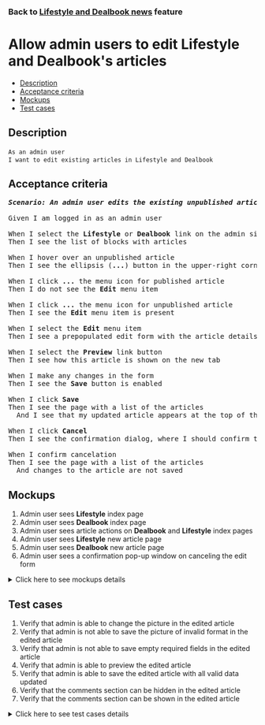 ### Back to [Lifestyle and Dealbook news](../../) feature

# Allow admin users to edit Lifestyle and Dealbook's articles

- [Description](#description)
- [Acceptance criteria](#acceptance-criteria)
- [Mockups](#mockups)
- [Test cases](#test-cases)

## Description

    As an admin user
    I want to edit existing articles in Lifestyle and Dealbook

## Acceptance criteria

<pre>
<b><i>Scenario: An admin user edits the existing unpublished article</i></b>

Given I am logged in as an admin user

When I select the <b>Lifestyle</b> or <b>Dealbook</b> link on the admin side
Then I see the list of blocks with articles

When I hover over an unpublished article
Then I see the ellipsis (<b>...</b>) button in the upper-right corner

When I click <b>...</b> the menu icon for published article
Then I do not see the <b>Edit</b> menu item

When I click <b>...</b> the menu icon for unpublished article
Then I see the <b>Edit</b> menu item is present

When I select the <b>Edit</b> menu item
Then I see a prepopulated edit form with the article details

When I select the <b>Preview</b> link button
Then I see how this article is shown on the new tab

When I make any changes in the form
Then I see the <b>Save</b> button is enabled

When I click <b>Save</b>
Then I see the page with a list of the articles
  And I see that my updated article appears at the top of the list in <b>Unpublished</b> state

When I click <b>Cancel</b>
Then I see the confirmation dialog, where I should confirm that I want to leave the form without saving changes

When I confirm cancelation
Then I see the page with a list of the articles
  And changes to the article are not saved
</pre>

## Mockups

1. Admin user sees <b>Lifestyle</b> index page
2. Admin user sees <b>Dealbook</b> index page
3. Admin user sees article actions on <b>Dealbook</b> and <b>Lifestyle</b> index pages
4. Admin user sees <b>Lifestyle</b> new article page
5. Admin user sees <b>Dealbook</b> new article page
6. Admin user sees a confirmation pop-up window on canceling the edit form

<details>
  <summary>Click here to see mockups details</summary>

**1. Admin user sees Lifestyle index page:**

![Admin user sees Lifestyle index page](/products/sport_news_portal/web_application_features/lifestyle_dealbook_news/images/lifestyle_index_page.png)

**2. Admin user sees Dealbook index page:**

![Admin user sees Dealbook index page](/products/sport_news_portal/web_application_features/lifestyle_dealbook_news/images/dealbook_index_page.png)

**3. Admin user sees article actions on Dealbook and Lifestyle index pages:**

![Admin user sees article actions on Dealbook and Lifestyle index pages](/products/sport_news_portal/web_application_features/lifestyle_dealbook_news/images/article_actions_index_page.png)

**4. Admin user sees Lifestyle new article page:**

![Admin user sees Lifestyle new article page](/products/sport_news_portal/web_application_features/lifestyle_dealbook_news/images/lifestyle_new_article_page.png)

**5. Admin user sees Dealbook new article page:**

![Admin user sees Dealbook new article page](/products/sport_news_portal/web_application_features/lifestyle_dealbook_news/images/dealbook_new_article_page.png)

**6. Admin user sees a confirmation pop-up window on canceling the edit form:**

![Admin user sees a confirmation pop-up window on canceling the edit form](/products/sport_news_portal/web_application_features/lifestyle_dealbook_news/images/confirmation_to_cancel.png)

</details>

## Test cases

1. Verify that admin is able to change the picture in the edited article
2. Verify that admin is not able to save the picture of invalid format in the edited article
3. Verify that admin is not able to save empty required fields in the edited article
4. Verify that admin is able to preview the edited article
5. Verify that admin is able to save the edited article with all valid data updated
6. Verify that the comments section can be hidden in the edited article
7. Verify that the comments section can be shown in the edited article

<details>
  <summary>Click here to see test cases details</summary>

### **#1. Verify that admin is able to change the picture in the edited article**

|Preconditions|Steps|Expected result
--------------|-----|----------
|- Log in with admin account</br>- Go to the <b>Lifestyle</b> and <b>Dealbook</b> configuration pages</br>- There is an unpublished article|1) Hover over an unpublished article</br>2) Click <b>...</b> button > <b>Edit</b> menu item</br>3) In the <b>Picture</b> section, click <b>+Add picture</b></br>4) Choose the picture with the valid format (.jpg, .png, .jpeg, .tif)</br>5) Click <b>Save</b>|5) Admin user is redirected to the list of articles. The article is saved with all information and appears at the top of the list in <b>Unpublished</b> state|

### **#2. Verify that admin is not able to save the picture of invalid format in the edited article**

|Preconditions|Steps|Expected result
--------------|-----|----------
|- Log in with admin account</br>- Go to the <b>Lifestyle</b> and <b>Dealbook</b> configuration pages</br>- There is an unpublished article|1) Hover over an unpublished article</br>2) Click <b>...</b> button > <b>Edit</b> menu item</br>3) In the <b>Picture</b> section, click <b>+Add picture</b></br>4) Choose the picture with the invalid format (any file except .jpg, .png, .jpeg, .tif)</br>5) Click <b>Save</b>|5) Changes to the article are not saved. The validation message "Only .jpg, .png, .jpeg, .tif formats are allowed" appears|

### **#3. Verify that admin is not able to save empty required fields in the edited article**

|Preconditions|Steps|Expected result
--------------|-----|----------
|- Log in with admin account</br>- Go to <b>Lifestyle</b> and <b>Dealbook</b></br>- There is an unpublished article|1) Hover over an unpublished article</br>2) Click <b>...</b> button > <b>Edit</b> menu item</br>3) Delete data from the <b>Alt.</b> field</br>4) Click <b>Save</b></br>5)Fill in the <b>Alt.</b> required field</br>6) In the <b>Article headline</b> required field, delete data</br>7) Click <b>Save</b></br>8) Fill in <b>Article headline</b> required field</br>9) In the <b>Caption</b> required field, delete data</br>10) Click <b>Save</b></br>11) Fill in the <b>Caption</b> required field</br>12) In the <b>Content</b> required field, delete data</br>13) Click <b>Save</b>|4) The required fields are highlighted in red</br>7) The required fields are highlighted in red</br>10) The required fields are highlighted in red</br>13) The required fields are highlighted in red</br>|

### **#4. Verify that admin is able to preview the edited article**

|Preconditions|Steps|Expected result
--------------|-----|----------
|- Log in with admin account</br>- Go to <b>Lifestyle</b> and <b>Dealbook</b></br>- There is an unpublished article|1) Hover over an unpublished article</br>2) Click <b>...</b> button > <b>Edit</b> menu item</br>3) Make some changes</br>4) Select the <b>Preview</b> link</br>5) Select <b>Back to edit page</b> link|4) The article is shown as it will look for users</br>5) The article is back to edit mode|

### **#5. Verify that admin is able to save the edited article with all valid data updated**

|Preconditions|Steps|Expected result
--------------|-----|----------
|- Log in with admin account</br>- Go to <b>Lifestyle</b> and <b>Dealbook</b></br>- There is an unpublished article|1) Hover over an unpublished article</br>2) Click <b>...</b> button > <b>Edit</b> menu item</br>3) Update all required fields</br>4) Click <b>Save</b>|4) Admin user is redirected to the list of articles. The article is saved with all information and appears at the top of the list in <b>Unpublished</b> state|

### **#6. Verify that the Comments section can be hidden in the edited article**

|Preconditions|Steps|Expected result
--------------|-----|----------
|- Log in with admin account</br>- Go to <b>Lifestyle</b> and <b>Dealbook</b></br>- There is an unpublished article</br>- The <b>Comments</b> section is shown for article|1) Hover over an unpublished article</br>2) Click <b>...</b> button > <b>Edit</b> menu item</br>3) Click the <b>Comments: Show</b> toggle</br>4)Click <b>Save</b>|3) <b>Comments: Show</b> changed to <b>Hide</b></br>4) The article is saved with the hidden <b>Comments</b> section|

### **#7. Verify that the Comments section can be shown in the edited article**

|Preconditions|Steps|Expected result
--------------|-----|----------
|- Log in with admin account</br>- Go to <b>Lifestyle</b> and <b>Dealbook</b></br>- There is an unpublished article</br>- The <b>Comments</b> section is hidden for article|1) Hover over an unpublished article</br>2) Click <b>...</b> button > <b>Edit</b> menu item</br>3) Click the <b>Comments: Hide</b> toggle</br>4)Click <b>Save</b>|3) <b>Comments: Hide</b> changed to <b>Show</b></br>4) The article is saved with the shown <b>Comments</b> section|
</details>
